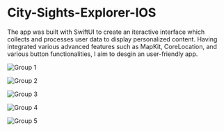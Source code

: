 # City-Sights-Explorer-IOS

The app was built with SwiftUI to create an iteractive interface which collects and processes user data to display personalized content.
Having integrated various advanced features such as MapKit, CoreLocation, and various button functionalities, I aim to desgin an user-friendly app.

![Group 1](https://user-images.githubusercontent.com/86247337/159610322-ddfa26d8-365d-40fe-8580-658c496416a3.jpg)

![Group 2](https://user-images.githubusercontent.com/86247337/159610336-d02e0194-e8a1-4816-bbbb-5595250ee687.jpg)

![Group 3](https://user-images.githubusercontent.com/86247337/159610349-85bed593-72d6-4a9e-9e49-970d8603ca8d.jpg)

![Group 4](https://user-images.githubusercontent.com/86247337/159610371-54a6d7cc-f990-479b-bbe6-d896c26cbafc.jpg)

![Group 5](https://user-images.githubusercontent.com/86247337/159610386-c408b4f8-e9d8-453d-a736-b7b5fb852a94.jpg)
